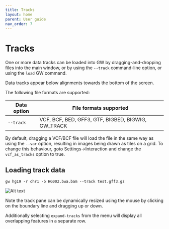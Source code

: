```yaml
---
title: Tracks
layout: home
parent: User guide
nav_order: 7
---
```


# Tracks

One or more data tracks can be loaded into GW by dragging-and-dropping files into the main window,
or by using the `--track` command-line option, or using the `load` GW command.

Data tracks appear below alignments towards the bottom of the screen.

The following file formats are supported:

| Data option | File formats supported
|---	|---
| `--track` | VCF, BCF, BED, GFF3, GTF, BIGBED, BIGWIG, GW_TRACK


By default, dragging a VCF/BCF file will load the file in the same way as using the `--var` option,
resulting in images being drawn as tiles on a grid. To change this behaviour, goto
Settings->Interaction and change the `vcf_as_tracks` option to true.


## Loading track data

```shell
gw hg19 -r chr1 -b HG002.bwa.bam --track test.gff3.gz
```

![Alt text](/assets/images/track1.png "GW")

Note the track pane can be dynamically resized using the mouse by clicking on the boundary line and
dragging up or down.

Additionally selecting `expand-tracks` from the menu will display all overlapping features in a separate
row.